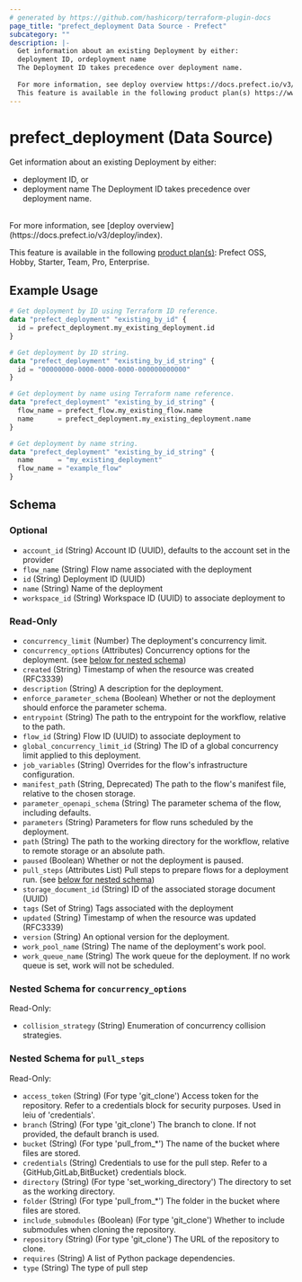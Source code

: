 ```yaml
---
# generated by https://github.com/hashicorp/terraform-plugin-docs
page_title: "prefect_deployment Data Source - Prefect"
subcategory: ""
description: |-
  Get information about an existing Deployment by either:
  deployment ID, ordeployment name
  The Deployment ID takes precedence over deployment name.
  
  For more information, see deploy overview https://docs.prefect.io/v3/deploy/index.
  This feature is available in the following product plan(s) https://www.prefect.io/pricing: Prefect OSS, Hobby, Starter, Team, Pro, Enterprise.
---
```


# prefect_deployment (Data Source)

Get information about an existing Deployment by either:
- deployment ID, or
- deployment name
The Deployment ID takes precedence over deployment name.
<br>
For more information, see [deploy overview](https://docs.prefect.io/v3/deploy/index).


This feature is available in the following [product plan(s)](https://www.prefect.io/pricing): Prefect OSS, Hobby, Starter, Team, Pro, Enterprise.

## Example Usage

```terraform
# Get deployment by ID using Terraform ID reference.
data "prefect_deployment" "existing_by_id" {
  id = prefect_deployment.my_existing_deployment.id
}

# Get deployment by ID string.
data "prefect_deployment" "existing_by_id_string" {
  id = "00000000-0000-0000-0000-000000000000"
}

# Get deployment by name using Terraform name reference.
data "prefect_deployment" "existing_by_id_string" {
  flow_name = prefect_flow.my_existing_flow.name
  name      = prefect_deployment.my_existing_deployment.name
}

# Get deployment by name string.
data "prefect_deployment" "existing_by_id_string" {
  name      = "my_existing_deployment"
  flow_name = "example_flow"
}
```

<!-- schema generated by tfplugindocs -->
## Schema

### Optional

- `account_id` (String) Account ID (UUID), defaults to the account set in the provider
- `flow_name` (String) Flow name associated with the deployment
- `id` (String) Deployment ID (UUID)
- `name` (String) Name of the deployment
- `workspace_id` (String) Workspace ID (UUID) to associate deployment to

### Read-Only

- `concurrency_limit` (Number) The deployment's concurrency limit.
- `concurrency_options` (Attributes) Concurrency options for the deployment. (see [below for nested schema](#nestedatt--concurrency_options))
- `created` (String) Timestamp of when the resource was created (RFC3339)
- `description` (String) A description for the deployment.
- `enforce_parameter_schema` (Boolean) Whether or not the deployment should enforce the parameter schema.
- `entrypoint` (String) The path to the entrypoint for the workflow, relative to the path.
- `flow_id` (String) Flow ID (UUID) to associate deployment to
- `global_concurrency_limit_id` (String) The ID of a global concurrency limit applied to this deployment.
- `job_variables` (String) Overrides for the flow's infrastructure configuration.
- `manifest_path` (String, Deprecated) The path to the flow's manifest file, relative to the chosen storage.
- `parameter_openapi_schema` (String) The parameter schema of the flow, including defaults.
- `parameters` (String) Parameters for flow runs scheduled by the deployment.
- `path` (String) The path to the working directory for the workflow, relative to remote storage or an absolute path.
- `paused` (Boolean) Whether or not the deployment is paused.
- `pull_steps` (Attributes List) Pull steps to prepare flows for a deployment run. (see [below for nested schema](#nestedatt--pull_steps))
- `storage_document_id` (String) ID of the associated storage document (UUID)
- `tags` (Set of String) Tags associated with the deployment
- `updated` (String) Timestamp of when the resource was updated (RFC3339)
- `version` (String) An optional version for the deployment.
- `work_pool_name` (String) The name of the deployment's work pool.
- `work_queue_name` (String) The work queue for the deployment. If no work queue is set, work will not be scheduled.

<a id="nestedatt--concurrency_options"></a>
### Nested Schema for `concurrency_options`

Read-Only:

- `collision_strategy` (String) Enumeration of concurrency collision strategies.


<a id="nestedatt--pull_steps"></a>
### Nested Schema for `pull_steps`

Read-Only:

- `access_token` (String) (For type 'git_clone') Access token for the repository. Refer to a credentials block for security purposes. Used in leiu of 'credentials'.
- `branch` (String) (For type 'git_clone') The branch to clone. If not provided, the default branch is used.
- `bucket` (String) (For type 'pull_from_*') The name of the bucket where files are stored.
- `credentials` (String) Credentials to use for the pull step. Refer to a {GitHub,GitLab,BitBucket} credentials block.
- `directory` (String) (For type 'set_working_directory') The directory to set as the working directory.
- `folder` (String) (For type 'pull_from_*') The folder in the bucket where files are stored.
- `include_submodules` (Boolean) (For type 'git_clone') Whether to include submodules when cloning the repository.
- `repository` (String) (For type 'git_clone') The URL of the repository to clone.
- `requires` (String) A list of Python package dependencies.
- `type` (String) The type of pull step
